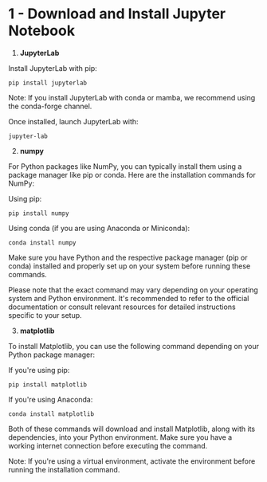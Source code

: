 # 1 - Download and Install Jupyter Notebook
 
1. **JupyterLab**

Install JupyterLab with pip:

```
pip install jupyterlab
```

Note: If you install JupyterLab with conda or mamba, we recommend using the conda-forge channel.

Once installed, launch JupyterLab with:

```
jupyter-lab
```

2. **numpy**

For Python packages like NumPy, you can typically install them using a package manager like pip or conda. Here are the installation commands for NumPy:

Using pip:
```
pip install numpy
```

Using conda (if you are using Anaconda or Miniconda):
```
conda install numpy
```

Make sure you have Python and the respective package manager (pip or conda) installed and properly set up on your system before running these commands.

Please note that the exact command may vary depending on your operating system and Python environment. It's recommended to refer to the official documentation or consult relevant resources for detailed instructions specific to your setup.


3. **matplotlib**

To install Matplotlib, you can use the following command depending on your Python package manager:

If you're using pip:

```
pip install matplotlib
```

If you're using Anaconda:

```
conda install matplotlib
```

Both of these commands will download and install Matplotlib, along with its dependencies, into your Python environment. Make sure you have a working internet connection before executing the command.

Note: If you're using a virtual environment, activate the environment before running the installation command.